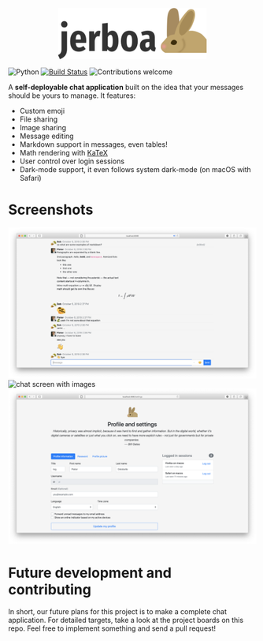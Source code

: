 <p align="center"> 
    <img src="public/logo_with_name.png" alt="alternate text" width="60%">
 </p>

![Python](https://img.shields.io/badge/python-v3.6+-blue.svg)
[![Build Status](https://travis-ci.org/iPieter/chat.svg?branch=master)](https://travis-ci.org/iPieter/chat)
![Contributions welcome](https://img.shields.io/badge/contributions-welcome-orange.svg)

A **self-deployable chat application** built on the idea that your messages should be yours to manage. It features:

- Custom emoji
- File sharing
- Image sharing
- Message editing
- Markdown support in messages, even tables!
- Math rendering with [KaTeX](https://katex.org)
- User control over login sessions
- Dark-mode support, it even follows system dark-mode (on macOS with Safari)

# Screenshots

![chat screen](screenshot.png)
![chat screen with images](screenshot_images.png)
![Settings screen](screenshot_settings.png)

# Future development and contributing

In short, our future plans for this project is to make a complete chat application. For detailed targets, take a look at the project boards on this repo. Feel free to implement something and send a pull request!
